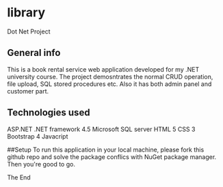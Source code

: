 # library
Dot Net Project

## General info
This is a book rental service web application developed for my .NET university course. The project demosntrates the normal CRUD operation, file upload, SQL stored procedures etc. Also it has both admin panel and customer part. 

## Technologies used
ASP.NET
.NET framework 4.5
Microsoft SQL server
HTML 5
CSS 3
Bootstrap 4
Javacript

##Setup
To run this application in your local machine, please fork this github repo and solve the package conflics with NuGet package manager. Then you're good to go.

The End

